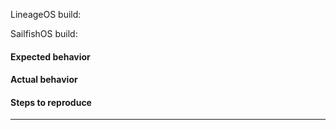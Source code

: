 <!--
    Before you create this issue,
    Have you checked if your problem 
    have been reported here? 
    https://together.jolla.com/questions/ 
    
    Or already been answered here?
    https://github.com/bitrvmpd/sailfish-santoni/issues?q=is%3Aissue+is%3Aclosed
     
    If there's isn't anything there that solves your issue, 
    continue filling this form.
-->


<!-- Name of the LOS zip -->
LineageOS build:
  > 

<!-- Name of the SailfishOS zip-->
SailfishOS build:
  > 


#### Expected behavior



#### Actual behavior



#### Steps to reproduce




---
<!-- Attachments logs, images, etc-->

<!--
    Getting the logs:
    =================
    Go to settings -> Developers Options
    And create a password, hit save.
    
    Then, got to Settings -> USB -> Default USB Mode
    And select "Always Ask".

    Connect your phone in developer mode.

    How to access?
    ==============
    Telnet:
    telnet [Your USB IP] 2323 
    
    SSH:
    ssh nemo@[Your phone's Wifi IP]
    Enter the password you've created before.
    
    Terminal App:
    Open the app in your device.

    
    After you got a shell, run these commands:
    ==========================================
    1. devel-su
    Enter the password you've created before.
    2. /usr/libexec/droid-hybris/system/bin/logcat > 
    Hit ctrl+c to exit.
    3. dmesg > /home/nemo/dmesg.log
    4. journalctl > /home/nemo/journalctl.log

    Then connect your phone in MTP Mode copy those logs and upload them here.
-->

<!-- 
    If for some reason MTP is not working for you
    move them to /data/media/0 
    In a terminal run:
    1. devel-su
    Enter the password you've created before.
    2. mv /home/nemo/logcat.log /data/media/0
    3. mv /home/nemo/dmesg.log /data/media/0
    4. mv /home/nemo/journalctl.log /data/media/0
     
    Then you can access in your recovery or in Android.
-->

